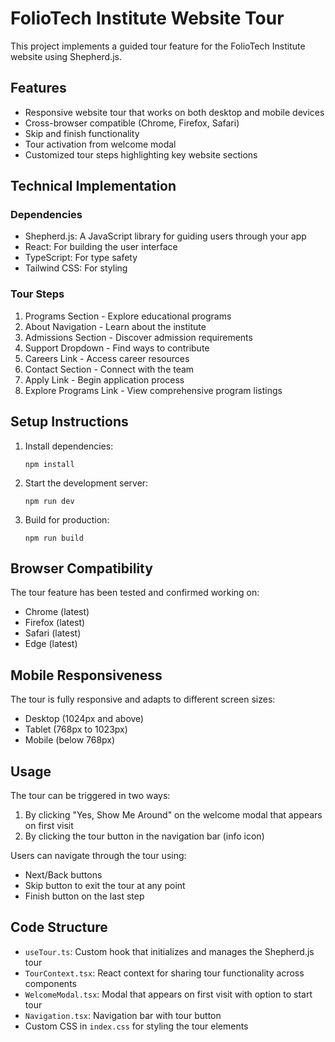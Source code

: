 # FolioTech Institute Website Tour

This project implements a guided tour feature for the FolioTech Institute website using Shepherd.js.

## Features

- Responsive website tour that works on both desktop and mobile devices
- Cross-browser compatible (Chrome, Firefox, Safari)
- Skip and finish functionality
- Tour activation from welcome modal
- Customized tour steps highlighting key website sections

## Technical Implementation

### Dependencies

- Shepherd.js: A JavaScript library for guiding users through your app
- React: For building the user interface
- TypeScript: For type safety
- Tailwind CSS: For styling

### Tour Steps

1. Programs Section - Explore educational programs
2. About Navigation - Learn about the institute
3. Admissions Section - Discover admission requirements
4. Support Dropdown - Find ways to contribute
5. Careers Link - Access career resources
6. Contact Section - Connect with the team
7. Apply Link - Begin application process
8. Explore Programs Link - View comprehensive program listings

## Setup Instructions

1. Install dependencies:
   ```
   npm install
   ```

2. Start the development server:
   ```
   npm run dev
   ```

3. Build for production:
   ```
   npm run build
   ```

## Browser Compatibility

The tour feature has been tested and confirmed working on:
- Chrome (latest)
- Firefox (latest)
- Safari (latest)
- Edge (latest)

## Mobile Responsiveness

The tour is fully responsive and adapts to different screen sizes:
- Desktop (1024px and above)
- Tablet (768px to 1023px)
- Mobile (below 768px)

## Usage

The tour can be triggered in two ways:
1. By clicking "Yes, Show Me Around" on the welcome modal that appears on first visit
2. By clicking the tour button in the navigation bar (info icon)

Users can navigate through the tour using:
- Next/Back buttons
- Skip button to exit the tour at any point
- Finish button on the last step

## Code Structure

- `useTour.ts`: Custom hook that initializes and manages the Shepherd.js tour
- `TourContext.tsx`: React context for sharing tour functionality across components
- `WelcomeModal.tsx`: Modal that appears on first visit with option to start tour
- `Navigation.tsx`: Navigation bar with tour button
- Custom CSS in `index.css` for styling the tour elements